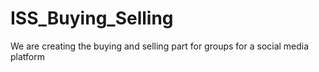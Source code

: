 # ISS_Buying_Selling
We are creating the buying and selling part for groups for a social media platform
